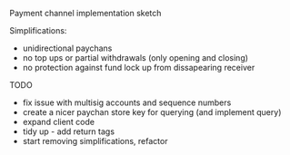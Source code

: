 Payment channel implementation sketch

Simplifications:

 - unidirectional paychans
 - no top ups or partial withdrawals (only opening and closing)
 - no protection against fund lock up from dissapearing receiver


 TODO
  - fix issue with multisig accounts and sequence numbers
  - create a nicer paychan store key for querying (and implement query)
  - expand client code
  - tidy up - add return tags
  - start removing simplifications, refactor
